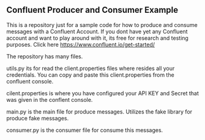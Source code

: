 ## Confluent Producer and Consumer Example

This is a repository just for a sample code for how to produce and consume messages with a Confluent Account. If you dont have yet any Confluent account and want to play around with it, its free for research and testing purposes. Click here https://www.confluent.io/get-started/

The repository has many files.

utils.py its for read the client.properties files where resides all your credentials. You can copy and paste this client.properties from the confluent console.

cilent.properties is where you have configured your API KEY and Secret that was given in the conflent console.

main.py is the main file for produce messages. Utilizes the fake library for produce fake messages.

consumer.py is the consumer file for consume this messages.


